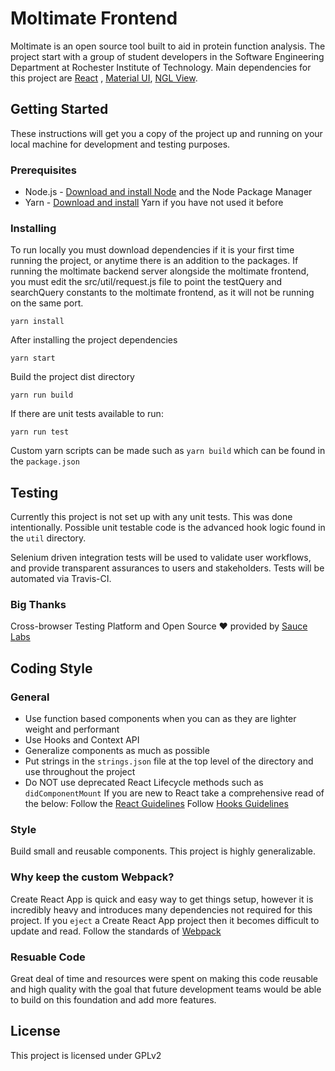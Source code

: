 # Moltimate Frontend

Moltimate is an open source tool built to aid in protein function analysis. The project start with a group of student developers in the Software Engineering Department at Rochester Institute of Technology. Main dependencies for this project are  [React](https://reactjs.org/docs/getting-started.html) , [Material UI](https://material-ui.com/), [NGL View](https://github.com/arose/nglview).

## Getting Started

These instructions will get you a copy of the project up and running on your local machine for development and testing purposes.

### Prerequisites

* Node.js - [Download and install Node](https://nodejs.org/en/download/) and the Node Package Manager
* Yarn - [Download and install](https://yarnpkg.com/en/docs/install) Yarn if you have not used it before


### Installing

To run locally you must download dependencies if it is your first time running the project, or anytime there is an addition to the packages. If running the moltimate backend server alongside the moltimate frontend, you must edit the src/util/request.js file to point the testQuery and searchQuery constants to the moltimate frontend, as it will not be running on the same port.

```
yarn install
```

After installing the project dependencies 

```
yarn start
```

Build the project dist directory

```
yarn run build
```

If there are unit tests available to run:
```
yarn run test
```

Custom yarn scripts can be made such as `yarn build` which can be found in the `package.json`

## Testing

Currently this project is not set up with any unit tests. This was done intentionally. Possible unit testable code is the advanced hook logic found in the `util` directory.

Selenium driven integration tests will be used to validate user workflows, and provide transparent assurances to users and stakeholders. Tests will be automated via Travis-CI.

### Big Thanks
Cross-browser Testing Platform and Open Source ❤️ provided by [Sauce Labs](https://saucelabs.com)

## Coding Style
### General
* Use function based components when you can as they are lighter weight and performant
* Use Hooks and Context API 
* Generalize components as much as possible
* Put strings in the `strings.json` file at the top level of the directory and use throughout the project
* Do NOT use deprecated React Lifecycle methods such as `didComponentMount`
If you are new to React take a comprehensive read of the below: 
    Follow the [React Guidelines](https://reactjs.org/docs/hello-world.html) 
    Follow [Hooks Guidelines](https://reactjs.org/docs/hooks-rules.html)

### Style
Build small and reusable components. This project is highly generalizable. 

### Why keep the custom Webpack?
Create React App is quick and easy way to get things setup, however it is incredibly heavy and introduces many dependencies not required for this project. If you `eject` a Create React App project then it becomes difficult to update and read. Follow the standards of [Webpack](https://webpack.js.org/)  

### Resuable Code
Great deal of time and resources were spent on making this code reusable and high quality with the goal that future development teams would be able to build on this foundation and add more features.

## License

This project is licensed under GPLv2
